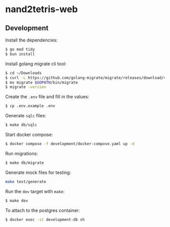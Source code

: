 # nand2tetris-web

## Development

Install the dependencies:

```bash
$ go mod tidy
$ bun install
```

Install golang migrate cli tool:

```bash
$ cd ~/Downloads
$ curl -L https://github.com/golang-migrate/migrate/releases/download/v4.18.3/migrate.linux-amd64.tar.gz | tar xvz
$ mv migrate $GOPATH/bin/migrate
$ migrate -version
```

Create the `.env` file and fill in the values:

```bash
$ cp .env.example .env
```

Generate `sqlc` files:

```bash
$ make db/sqlc
```

Start docker compose:

```bash
$ docker compose -f development/docker-compose.yaml up -d
```

Run migrations:

```bash
$ make db/migrate
```

Generate mock files for testing:

```bash
make test/generate
```

Run the `dev` target with `make`:

```bash
$ make dev
```

To attach to the postgres container:

```bash
$ docker exec -it development-db sh
```
